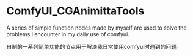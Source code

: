 # ComfyUI_CGAnimittaTools
A series of simple function nodes made by myself are used to solve the problems I encounter in my daily use of comfyui.

自制的一系列简单功能的节点用于解决我日常使用comfyui时遇到的问题。
